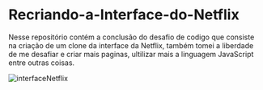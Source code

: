 # Recriando-a-Interface-do-Netflix
Nesse repositório contém a conclusão do desafio de codigo que consiste na criação de um clone da interface da Netflix, também tomei a liberdade de me desafiar e criar mais paginas, ultilizar mais a linguagem JavaScript entre outras coisas.

![](interfaceNetflix.gif "interfaceNetflix")
